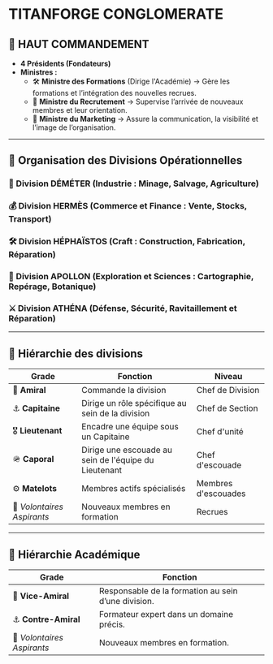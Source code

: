 # **TITANFORGE CONGLOMERATE**

## **👑 HAUT COMMANDEMENT**

- **4 Présidents (Fondateurs)**
- **Ministres :**
  - 🛠️ **Ministre des Formations** (Dirige l'Académie) → Gère les formations et l’intégration des nouvelles recrues.
  - 👥 **Ministre du Recrutement** → Supervise l’arrivée de nouveaux membres et leur orientation.
  - 📢 **Ministre du Marketing** → Assure la communication, la visibilité et l’image de l’organisation.

---

## **📌 Organisation des Divisions Opérationnelles**

### **🌾 Division DÉMÉTER (Industrie : Minage, Salvage, Agriculture)**
### **💰 Division HERMÈS (Commerce et Finance : Vente, Stocks, Transport)**
### **🛠️ Division HÉPHAÏSTOS (Craft : Construction, Fabrication, Réparation)**
### **🌌 Division APOLLON (Exploration et Sciences : Cartographie, Repérage, Botanique)**
### **⚔️ Division ATHÉNA (Défense, Sécurité, Ravitaillement et Réparation)**

---

## **📌 Hiérarchie des divisions**

| Grade                      | Fonction                                              | Niveau              |
| -------------------------- | ----------------------------------------------------- | ------------------- |
| 🔱 **Amiral**              | Commande la division                                  | Chef de Division    |
| ⚓ **Capitaine**           | Dirige un rôle spécifique au sein de la division      | Chef de Section     |
| 🎖 **Lieutenant**           | Encadre une équipe sous un Capitaine                  | Chef d'unité        |
| 🪖 **Caporal**             | Dirige une escouade au sein de l'équipe du Lieutenant | Chef d'escouade     |
| ⚙️ **Matelots**            | Membres actifs spécialisés                            | Membres d'escouades |
| 🛑 _Volontaires Aspirants_ | Nouveaux membres en formation                         | Recrues             |

---

## 📌 Hiérarchie Académique

| Grade                      | Fonction                                            |
| --------------------------- | --------------------------------------------------- |
| 🔱 **Vice-Amiral**         | Responsable de la formation au sein d’une division. |
| ⚓ **Contre-Amiral**       | Formateur expert dans un domaine précis.            |
| 🛑 _Volontaires Aspirants_ | Nouveaux membres en formation.                      |

